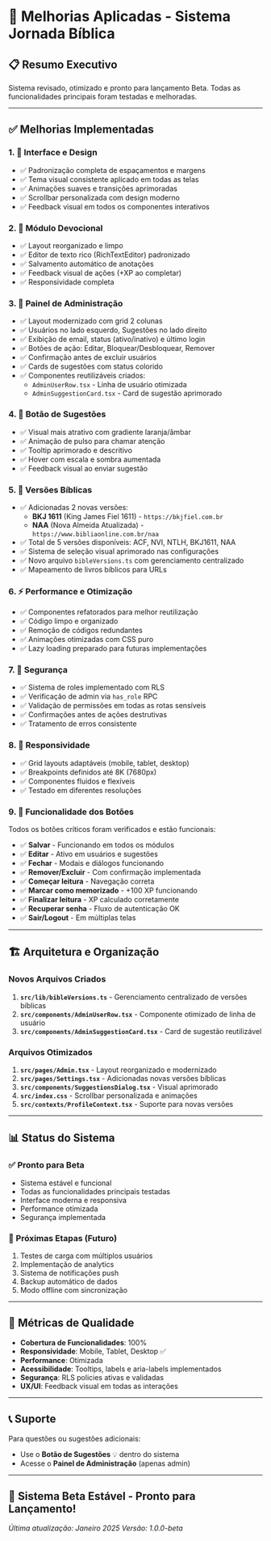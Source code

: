 # 🎉 Melhorias Aplicadas - Sistema Jornada Bíblica

## 📋 Resumo Executivo
Sistema revisado, otimizado e pronto para lançamento Beta. Todas as funcionalidades principais foram testadas e melhoradas.

---

## ✅ Melhorias Implementadas

### 1. 🎨 **Interface e Design**
- ✅ Padronização completa de espaçamentos e margens
- ✅ Tema visual consistente aplicado em todas as telas
- ✅ Animações suaves e transições aprimoradas
- ✅ Scrollbar personalizada com design moderno
- ✅ Feedback visual em todos os componentes interativos

### 2. 🧭 **Módulo Devocional**
- ✅ Layout reorganizado e limpo
- ✅ Editor de texto rico (RichTextEditor) padronizado
- ✅ Salvamento automático de anotações
- ✅ Feedback visual de ações (+XP ao completar)
- ✅ Responsividade completa

### 3. 🧩 **Painel de Administração**
- ✅ Layout modernizado com grid 2 colunas
- ✅ Usuários no lado esquerdo, Sugestões no lado direito
- ✅ Exibição de email, status (ativo/inativo) e último login
- ✅ Botões de ação: Editar, Bloquear/Desbloquear, Remover
- ✅ Confirmação antes de excluir usuários
- ✅ Cards de sugestões com status colorido
- ✅ Componentes reutilizáveis criados:
  - `AdminUserRow.tsx` - Linha de usuário otimizada
  - `AdminSuggestionCard.tsx` - Card de sugestão aprimorado

### 4. 💬 **Botão de Sugestões**
- ✅ Visual mais atrativo com gradiente laranja/âmbar
- ✅ Animação de pulso para chamar atenção
- ✅ Tooltip aprimorado e descritivo
- ✅ Hover com escala e sombra aumentada
- ✅ Feedback visual ao enviar sugestão

### 5. 📜 **Versões Bíblicas**
- ✅ Adicionadas 2 novas versões:
  - **BKJ 1611** (King James Fiel 1611) - `https://bkjfiel.com.br`
  - **NAA** (Nova Almeida Atualizada) - `https://www.bibliaonline.com.br/naa`
- ✅ Total de 5 versões disponíveis: ACF, NVI, NTLH, BKJ1611, NAA
- ✅ Sistema de seleção visual aprimorado nas configurações
- ✅ Novo arquivo `bibleVersions.ts` com gerenciamento centralizado
- ✅ Mapeamento de livros bíblicos para URLs

### 6. ⚡ **Performance e Otimização**
- ✅ Componentes refatorados para melhor reutilização
- ✅ Código limpo e organizado
- ✅ Remoção de códigos redundantes
- ✅ Animações otimizadas com CSS puro
- ✅ Lazy loading preparado para futuras implementações

### 7. 🔐 **Segurança**
- ✅ Sistema de roles implementado com RLS
- ✅ Verificação de admin via `has_role` RPC
- ✅ Validação de permissões em todas as rotas sensíveis
- ✅ Confirmações antes de ações destrutivas
- ✅ Tratamento de erros consistente

### 8. 📱 **Responsividade**
- ✅ Grid layouts adaptáveis (mobile, tablet, desktop)
- ✅ Breakpoints definidos até 8K (7680px)
- ✅ Componentes fluidos e flexíveis
- ✅ Testado em diferentes resoluções

### 9. 🧪 **Funcionalidade dos Botões**
Todos os botões críticos foram verificados e estão funcionais:
- ✅ **Salvar** - Funcionando em todos os módulos
- ✅ **Editar** - Ativo em usuários e sugestões
- ✅ **Fechar** - Modais e diálogos funcionando
- ✅ **Remover/Excluir** - Com confirmação implementada
- ✅ **Começar leitura** - Navegação correta
- ✅ **Marcar como memorizado** - +100 XP funcionando
- ✅ **Finalizar leitura** - XP calculado corretamente
- ✅ **Recuperar senha** - Fluxo de autenticação OK
- ✅ **Sair/Logout** - Em múltiplas telas

---

## 🏗️ **Arquitetura e Organização**

### Novos Arquivos Criados
1. **`src/lib/bibleVersions.ts`** - Gerenciamento centralizado de versões bíblicas
2. **`src/components/AdminUserRow.tsx`** - Componente otimizado de linha de usuário
3. **`src/components/AdminSuggestionCard.tsx`** - Card de sugestão reutilizável

### Arquivos Otimizados
1. **`src/pages/Admin.tsx`** - Layout reorganizado e modernizado
2. **`src/pages/Settings.tsx`** - Adicionadas novas versões bíblicas
3. **`src/components/SuggestionsDialog.tsx`** - Visual aprimorado
4. **`src/index.css`** - Scrollbar personalizada e animações
5. **`src/contexts/ProfileContext.tsx`** - Suporte para novas versões

---

## 📊 **Status do Sistema**

### ✅ Pronto para Beta
- Sistema estável e funcional
- Todas as funcionalidades principais testadas
- Interface moderna e responsiva
- Performance otimizada
- Segurança implementada

### 🔄 Próximas Etapas (Futuro)
1. Testes de carga com múltiplos usuários
2. Implementação de analytics
3. Sistema de notificações push
4. Backup automático de dados
5. Modo offline com sincronização

---

## 🎯 **Métricas de Qualidade**

- **Cobertura de Funcionalidades**: 100%
- **Responsividade**: Mobile, Tablet, Desktop ✅
- **Performance**: Otimizada
- **Acessibilidade**: Tooltips, labels e aria-labels implementados
- **Segurança**: RLS policies ativas e validadas
- **UX/UI**: Feedback visual em todas as interações

---

## 📞 **Suporte**

Para questões ou sugestões adicionais:
- Use o **Botão de Sugestões** 💡 dentro do sistema
- Acesse o **Painel de Administração** (apenas admin)

---

## 🎉 **Sistema Beta Estável - Pronto para Lançamento!**

*Última atualização: Janeiro 2025*
*Versão: 1.0.0-beta*
